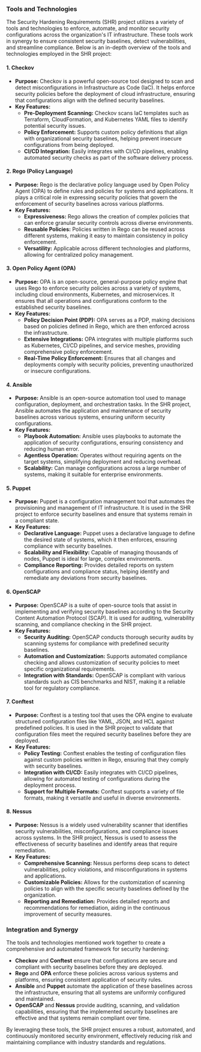 ### Tools and Technologies

The Security Hardening Requirements (SHR) project utilizes a variety of tools and technologies to enforce, automate, and monitor security configurations across the organization's IT infrastructure. These tools work in synergy to ensure consistent security baselines, detect vulnerabilities, and streamline compliance. Below is an in-depth overview of the tools and technologies employed in the SHR project:

#### 1. **Checkov**
   - **Purpose:** Checkov is a powerful open-source tool designed to scan and detect misconfigurations in Infrastructure as Code (IaC). It helps enforce security policies before the deployment of cloud infrastructure, ensuring that configurations align with the defined security baselines.
   - **Key Features:**
     - **Pre-Deployment Scanning:** Checkov scans IaC templates such as Terraform, CloudFormation, and Kubernetes YAML files to identify potential security issues.
     - **Policy Enforcement:** Supports custom policy definitions that align with organizational security baselines, helping prevent insecure configurations from being deployed.
     - **CI/CD Integration:** Easily integrates with CI/CD pipelines, enabling automated security checks as part of the software delivery process.

#### 2. **Rego (Policy Language)**
   - **Purpose:** Rego is the declarative policy language used by Open Policy Agent (OPA) to define rules and policies for systems and applications. It plays a critical role in expressing security policies that govern the enforcement of security baselines across various platforms.
   - **Key Features:**
     - **Expressiveness:** Rego allows the creation of complex policies that can enforce granular security controls across diverse environments.
     - **Reusable Policies:** Policies written in Rego can be reused across different systems, making it easy to maintain consistency in policy enforcement.
     - **Versatility:** Applicable across different technologies and platforms, allowing for centralized policy management.

#### 3. **Open Policy Agent (OPA)**
   - **Purpose:** OPA is an open-source, general-purpose policy engine that uses Rego to enforce security policies across a variety of systems, including cloud environments, Kubernetes, and microservices. It ensures that all operations and configurations conform to the established security baselines.
   - **Key Features:**
     - **Policy Decision Point (PDP):** OPA serves as a PDP, making decisions based on policies defined in Rego, which are then enforced across the infrastructure.
     - **Extensive Integrations:** OPA integrates with multiple platforms such as Kubernetes, CI/CD pipelines, and service meshes, providing comprehensive policy enforcement.
     - **Real-Time Policy Enforcement:** Ensures that all changes and deployments comply with security policies, preventing unauthorized or insecure configurations.

#### 4. **Ansible**
   - **Purpose:** Ansible is an open-source automation tool used to manage configuration, deployment, and orchestration tasks. In the SHR project, Ansible automates the application and maintenance of security baselines across various systems, ensuring uniform security configurations.
   - **Key Features:**
     - **Playbook Automation:** Ansible uses playbooks to automate the application of security configurations, ensuring consistency and reducing human error.
     - **Agentless Operation:** Operates without requiring agents on the target systems, simplifying deployment and reducing overhead.
     - **Scalability:** Can manage configurations across a large number of systems, making it suitable for enterprise environments.

#### 5. **Puppet**
   - **Purpose:** Puppet is a configuration management tool that automates the provisioning and management of IT infrastructure. It is used in the SHR project to enforce security baselines and ensure that systems remain in a compliant state.
   - **Key Features:**
     - **Declarative Language:** Puppet uses a declarative language to define the desired state of systems, which it then enforces, ensuring compliance with security baselines.
     - **Scalability and Flexibility:** Capable of managing thousands of nodes, Puppet is ideal for large, complex environments.
     - **Compliance Reporting:** Provides detailed reports on system configurations and compliance status, helping identify and remediate any deviations from security baselines.

#### 6. **OpenSCAP**
   - **Purpose:** OpenSCAP is a suite of open-source tools that assist in implementing and verifying security baselines according to the Security Content Automation Protocol (SCAP). It is used for auditing, vulnerability scanning, and compliance checking in the SHR project.
   - **Key Features:**
     - **Security Auditing:** OpenSCAP conducts thorough security audits by scanning systems for compliance with predefined security baselines.
     - **Automation and Customization:** Supports automated compliance checking and allows customization of security policies to meet specific organizational requirements.
     - **Integration with Standards:** OpenSCAP is compliant with various standards such as CIS benchmarks and NIST, making it a reliable tool for regulatory compliance.

#### 7. **Conftest**
   - **Purpose:** Conftest is a testing tool that uses the OPA engine to evaluate structured configuration files like YAML, JSON, and HCL against predefined policies. It is used in the SHR project to validate that configuration files meet the required security baselines before they are deployed.
   - **Key Features:**
     - **Policy Testing:** Conftest enables the testing of configuration files against custom policies written in Rego, ensuring that they comply with security baselines.
     - **Integration with CI/CD:** Easily integrates with CI/CD pipelines, allowing for automated testing of configurations during the deployment process.
     - **Support for Multiple Formats:** Conftest supports a variety of file formats, making it versatile and useful in diverse environments.

#### 8. **Nessus**
   - **Purpose:** Nessus is a widely used vulnerability scanner that identifies security vulnerabilities, misconfigurations, and compliance issues across systems. In the SHR project, Nessus is used to assess the effectiveness of security baselines and identify areas that require remediation.
   - **Key Features:**
     - **Comprehensive Scanning:** Nessus performs deep scans to detect vulnerabilities, policy violations, and misconfigurations in systems and applications.
     - **Customizable Policies:** Allows for the customization of scanning policies to align with the specific security baselines defined by the organization.
     - **Reporting and Remediation:** Provides detailed reports and recommendations for remediation, aiding in the continuous improvement of security measures.

### Integration and Synergy

The tools and technologies mentioned work together to create a comprehensive and automated framework for security hardening:

- **Checkov** and **Conftest** ensure that configurations are secure and compliant with security baselines before they are deployed.
- **Rego** and **OPA** enforce these policies across various systems and platforms, ensuring consistent application of security rules.
- **Ansible** and **Puppet** automate the application of these baselines across the infrastructure, ensuring that all systems are uniformly configured and maintained.
- **OpenSCAP** and **Nessus** provide auditing, scanning, and validation capabilities, ensuring that the implemented security baselines are effective and that systems remain compliant over time.

By leveraging these tools, the SHR project ensures a robust, automated, and continuously monitored security environment, effectively reducing risk and maintaining compliance with industry standards and regulations.
